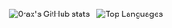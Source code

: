 <p align="center">
  <picture>
    <source 
      srcset="https://github-readme-stats.vercel.app/api?username=0rax&count_private=true&show_icons=true&cache_seconds=86400&theme=github_dark"
      media="(prefers-color-scheme: dark)"
    />
    <source
      srcset="https://github-readme-stats.vercel.app/api?username=0rax&count_private=true&show_icons=true&cache_seconds=86400"
      media="(prefers-color-scheme: light), (prefers-color-scheme: no-preference)"
    />
    <img align="top" alt="0rax's GitHub stats" src="https://github-readme-stats.vercel.app/api?username=0rax&count_private=true&show_icons=true&cache_seconds=86400" />
  </picture>
  &nbsp;
  <picture>
    <source 
      srcset="https://github-readme-stats.vercel.app/api/top-langs/?username=0rax&layout=compact&exclude_repo=dotfiles&langs_count=8&hide=ruby&cache_seconds=86400&theme=github_dark"
      media="(prefers-color-scheme: dark)"
    />
    <source
      srcset="https://github-readme-stats.vercel.app/api/top-langs/?username=0rax&layout=compact&exclude_repo=dotfiles&langs_count=8&hide=ruby&cache_seconds=86400"
      media="(prefers-color-scheme: light), (prefers-color-scheme: no-preference)"
    />
    <img align="top" alt="Top Languages" src="https://github-readme-stats.vercel.app/api/top-langs/?username=0rax&layout=compact&exclude_repo=dotfiles&langs_count=8&hide=ruby&cache_seconds=86400" />
  </picture>
</p>
